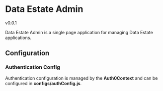 # Data Estate Admin

v0.0.1

Data Estate Admin is a single page application for managing Data Estate applications.

## Configuration

### Authentication Config

Authentication configuration is managed by the **Auth0Context** and can be configured in **configs/authConfig.js**.
